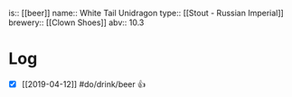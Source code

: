 is:: [[beer]]
name:: White Tail Unidragon
type:: [[Stout - Russian Imperial]]
brewery:: [[Clown Shoes]]
abv:: 10.3

# Log
- [x] [[2019-04-12]] #do/drink/beer 👍
